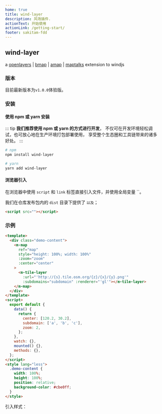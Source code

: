 ```yaml
---
home: true
title: wind-layer
description: 风场插件.
actionText: 开始使用
actionLink: /getting-start/
footer: sakitam-fdd
---
```


## wind-layer

a [openlayers](http://openlayers.org) | [bmap](https://map.baidu.com/) | [amap](https://ditu.amap.com/) | [maptalks](https://maptalks.org/) extension to windjs

### 版本

目前最新版本为`v1.0.0`体验版。

### 安装

#### 使用 npm 或 yarn 安装

::: tip
**我们推荐使用 npm 或 yarn 的方式进行开发**，
不仅可在开发环境轻松调试，也可放心地在生产环境打包部署使用，
享受整个生态圈和工具链带来的诸多好处。
:::

```bash
# npm
npm install wind-layer

# yarn
yarn add wind-layer
```

#### 浏览器引入

在浏览器中使用 `script` 和 `link` 标签直接引入文件，并使用全局变量 ``。

我们在仓库发布包内的 `dist` 目录下提供了 `` 以及 ``；

```html
<script src=""></script>
```

### 示例

```html
<template>
  <div class="demo-content">
    <m-map
      ref="map"
      style="height: 100%; width: 100%"
      :zoom="zoom"
      :center="center"
    >
      <m-tile-layer
        :url="'http://{s}.tile.osm.org/{z}/{x}/{y}.png'"
        :subdomains="subdomain" :renderer="'gl'"></m-tile-layer>
    </m-map>
  </div>
</template>
<script>
  export default {
    data() {
      return {
        center: [120.2, 30.2],
        subdomain: ['a', 'b', 'c'],
        zoom: 2,
      };
    },
    watch: {},
    mounted() {},
    methods: {},
  };
</script>
<style lang="less">
  .demo-content {
    width: 100%;
    height: 100%;
    position: relative;
    background-color: #cbe0ff;
  }
</style>
```

引入样式：

```jsx
```
